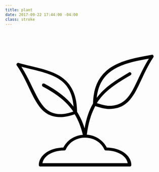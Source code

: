 ```yaml
---
title: plant
date: 2017-09-22 17:44:00 -04:00
class: stroke
---
```

<svg version="1.1"
	 id="Layer_1" xmlns:cc="http://creativecommons.org/ns#" xmlns:dc="http://purl.org/dc/elements/1.1/" xmlns:inkscape="http://www.inkscape.org/namespaces/inkscape" xmlns:rdf="http://www.w3.org/1999/02/22-rdf-syntax-ns#" xmlns:sodipodi="http://sodipodi.sourceforge.net/DTD/sodipodi-0.dtd" xmlns:svg="http://www.w3.org/2000/svg"
	 xmlns="http://www.w3.org/2000/svg" xmlns:xlink="http://www.w3.org/1999/xlink" x="0px" y="0px" viewBox="0 0 100 100"
	 style="enable-background:new 0 0 100 100;" xml:space="preserve">
<g transform="translate(0,-952.36218)">
	<path d="M91.8,967.4c-8,1.5-17.1,2.9-24.3,7.1c-7.1,4.1-12.3,11.2-12.5,23.4c-2.4,4.1-4.2,9.2-5.3,15.6c-1.2-3.9-2.8-7.3-4.7-10.3
		c-0.1-12.5-4.9-19.2-11.9-23.1c-7-3.9-16.1-5.1-24.8-7.6c-0.2-0.1-0.3-0.1-0.5,0c-0.5,0.1-0.9,0.7-0.8,1.2c0,0.1,0.1,0.3,0.2,0.4
		c5.1,7.4,7.9,15.3,11.4,21.5c1.8,3.1,3.7,5.9,6.2,7.8c2.6,2,5.7,3.1,9.7,3.1c2.8,0,5.5-0.6,9-1.8c2.2,3.6,3.9,7.9,5.1,12.9
		c-5.1,0.4-9.8,3.2-12.2,8c-4.4,0.1-8.2,1.3-10.9,3.2c-2.8,2-4.5,4.8-4.5,7.7c0,0.6,0.4,1,1,1h56c0.6,0,1-0.4,1-1
		c0-2.9-1.7-5.7-4.5-7.7c-2.7-1.9-6.5-3.1-10.9-3.2c-2.5-4.9-7.3-7.7-12.5-8.1c1-7.6,2.8-13.3,5.3-17.9c3.1,1,6.1,1.8,8.6,1.8
		c4.2,0,7.5-1.1,10.1-3s4.6-4.6,6.4-7.7c3.5-6.2,6.2-14.1,11.3-21.7c0.3-0.5,0.2-1.1-0.2-1.4C92.4,967.4,92.1,967.3,91.8,967.4z
		 M90,969.8c-4.5,7.2-7.2,14.4-10.2,19.8c-1.7,3-3.5,5.4-5.8,7.1s-5.1,2.7-9,2.7c-2,0-4.7-0.8-7.6-1.7c0.9-1.5,2-2.9,3.1-4.2
		c4.7-5.4,10.9-9.1,18-13.3c0.5-0.3,0.7-0.9,0.4-1.4c-0.2-0.3-0.6-0.6-1-0.5c-0.2,0-0.3,0.1-0.4,0.2c-7.1,4.3-13.5,8-18.5,13.8
		c-0.6,0.7-1.1,1.4-1.7,2.1c1-9.4,5.3-14.7,11.2-18.2C74.7,972.6,82.6,971.1,90,969.8z M10.1,974.9c8.1,2.1,16,3.5,22,6.8
		c5.9,3.3,9.9,8.3,10.7,18.2c-4.7-6.1-11-10.5-18.3-14.4c-0.1-0.1-0.3-0.1-0.5-0.1c-0.6,0-1,0.4-1,1c0,0.4,0.2,0.8,0.6,1
		c7.9,4.2,14.4,8.8,19,15.6c-3.1,1.1-5.5,1.6-7.9,1.6c-3.6,0-6.3-1-8.5-2.7c-2.2-1.7-4-4.2-5.7-7.2C17.3,989,14.5,981.9,10.1,974.9z
		 M50,1019.4c5.1,0,9.9,2.6,12.1,7.4c0.2,0.4,0.5,0.6,0.9,0.6c4.3,0,7.9,1.2,10.3,2.9c2,1.5,3.1,3.3,3.4,5.1H23.3
		c0.3-1.8,1.4-3.6,3.4-5.1c2.4-1.7,6-2.9,10.3-2.9c0.4,0,0.7-0.2,0.9-0.6C40.1,1022,44.9,1019.4,50,1019.4z"/>
</g>
</svg>

